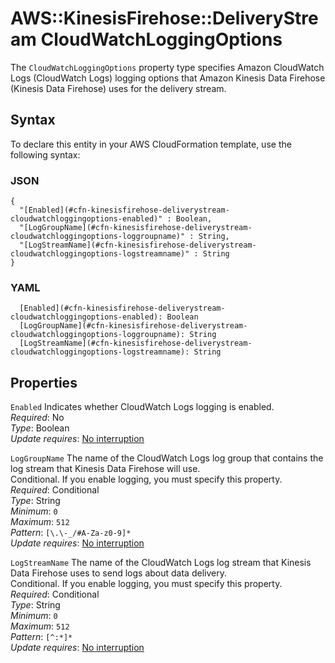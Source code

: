 # AWS::KinesisFirehose::DeliveryStream CloudWatchLoggingOptions<a name="aws-properties-kinesisfirehose-deliverystream-cloudwatchloggingoptions"></a>

The `CloudWatchLoggingOptions` property type specifies Amazon CloudWatch Logs \(CloudWatch Logs\) logging options that Amazon Kinesis Data Firehose \(Kinesis Data Firehose\) uses for the delivery stream\.

## Syntax<a name="aws-properties-kinesisfirehose-deliverystream-cloudwatchloggingoptions-syntax"></a>

To declare this entity in your AWS CloudFormation template, use the following syntax:

### JSON<a name="aws-properties-kinesisfirehose-deliverystream-cloudwatchloggingoptions-syntax.json"></a>

```
{
  "[Enabled](#cfn-kinesisfirehose-deliverystream-cloudwatchloggingoptions-enabled)" : Boolean,
  "[LogGroupName](#cfn-kinesisfirehose-deliverystream-cloudwatchloggingoptions-loggroupname)" : String,
  "[LogStreamName](#cfn-kinesisfirehose-deliverystream-cloudwatchloggingoptions-logstreamname)" : String
}
```

### YAML<a name="aws-properties-kinesisfirehose-deliverystream-cloudwatchloggingoptions-syntax.yaml"></a>

```
  [Enabled](#cfn-kinesisfirehose-deliverystream-cloudwatchloggingoptions-enabled): Boolean
  [LogGroupName](#cfn-kinesisfirehose-deliverystream-cloudwatchloggingoptions-loggroupname): String
  [LogStreamName](#cfn-kinesisfirehose-deliverystream-cloudwatchloggingoptions-logstreamname): String
```

## Properties<a name="aws-properties-kinesisfirehose-deliverystream-cloudwatchloggingoptions-properties"></a>

`Enabled` <a name="cfn-kinesisfirehose-deliverystream-cloudwatchloggingoptions-enabled"></a>
Indicates whether CloudWatch Logs logging is enabled\.  
_Required_: No  
_Type_: Boolean  
_Update requires_: [No interruption](https://docs.aws.amazon.com/AWSCloudFormation/latest/UserGuide/using-cfn-updating-stacks-update-behaviors.html#update-no-interrupt)

`LogGroupName` <a name="cfn-kinesisfirehose-deliverystream-cloudwatchloggingoptions-loggroupname"></a>
The name of the CloudWatch Logs log group that contains the log stream that Kinesis Data Firehose will use\.  
Conditional\. If you enable logging, you must specify this property\.  
_Required_: Conditional  
_Type_: String  
_Minimum_: `0`  
_Maximum_: `512`  
_Pattern_: `[\.\-_/#A-Za-z0-9]*`  
_Update requires_: [No interruption](https://docs.aws.amazon.com/AWSCloudFormation/latest/UserGuide/using-cfn-updating-stacks-update-behaviors.html#update-no-interrupt)

`LogStreamName` <a name="cfn-kinesisfirehose-deliverystream-cloudwatchloggingoptions-logstreamname"></a>
The name of the CloudWatch Logs log stream that Kinesis Data Firehose uses to send logs about data delivery\.  
Conditional\. If you enable logging, you must specify this property\.  
_Required_: Conditional  
_Type_: String  
_Minimum_: `0`  
_Maximum_: `512`  
_Pattern_: `[^:*]*`  
_Update requires_: [No interruption](https://docs.aws.amazon.com/AWSCloudFormation/latest/UserGuide/using-cfn-updating-stacks-update-behaviors.html#update-no-interrupt)
